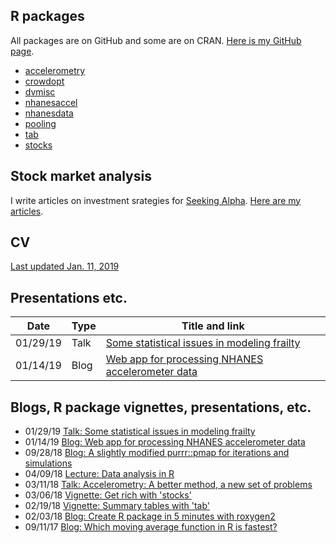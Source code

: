 ## R packages

All packages are on GitHub and some are on CRAN. [Here is my GitHub page](https://github.com/vandomed).

* [accelerometry](https://cran.r-project.org/web/packages/accelerometry/index.html) <br>
* [crowdopt](https://github.com/vandomed/crowdopt) <br>
* [dvmisc](https://cran.r-project.org/web/packages/dvmisc/index.html) <br>
* [nhanesaccel](https://github.com/vandomed/nhanesaccel) <br>
* [nhanesdata](https://github.com/vandomed/nhanesdata) <br>
* [pooling](https://cran.r-project.org/web/packages/pooling/index.html) <br>
* [tab](https://cran.r-project.org/web/packages/tab/index.html) <br>
* [stocks](https://cran.r-project.org/web/packages/stocks/index.html) <br>

## Stock market analysis

I write articles on investment srategies for [Seeking Alpha](https://seekingalpha.com/). [Here are my articles](https://seekingalpha.com/author/dane-van-domelen/articles#articles).

## CV

[Last updated Jan. 11, 2019](https://vandomed.github.io/dane_vandomelen_1_11_19.html)

## Presentations etc.

Date | Type | Title and link
--- | --- | ---
01/29/19 | Talk | [Some statistical issues in modeling frailty](vandomed.github.io/eba_1_28_19.pdf)
01/14/19 | Blog | [Web app for processing NHANES accelerometer data](vandomed.github.io/process_nhanes_app.html)

## Blogs, R package vignettes, presentations, etc.

* 01/29/19 [Talk: Some statistical issues in modeling frailty](vandomed.github.io/eba_1_28_19.pdf) 
* 01/14/19 [Blog: Web app for processing NHANES accelerometer data](vandomed.github.io/process_nhanes_app.html)
* 09/28/18 [Blog: A slightly modified purrr::pmap for iterations and simulations](https://vandomed.github.io/iterate_9_29_18.html) <br>
* 04/09/18 [Lecture: Data analysis in R](https://vandomed.github.io/analysis_lecture_2018.pdf) <br>
* 03/11/18 [Talk: Accelerometry: A better method, a new set of problems](https://sites.duke.edu/diss2017/files/2017/09/S3B_dane_slides.pdf) <br>
* 03/06/18 [Vignette: Get rich with 'stocks'](https://vandomed.github.io/stocks.html) <br>
* 02/19/18 [Vignette: Summary tables with 'tab'](https://vandomed.github.io/tab.html) <br>
* 02/03/18 [Blog: Create R package in 5 minutes with roxygen2](https://vandomed.github.io/build_rpackage.html) <br>
* 09/11/17 [Blog: Which moving average function in R is fastest?](https://vandomed.github.io/moving_averages.html)
